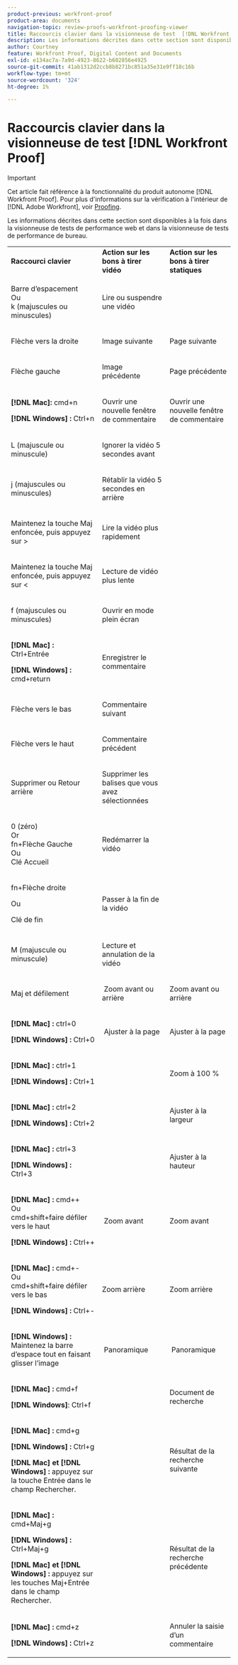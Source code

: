 ```yaml
---
product-previous: workfront-proof
product-area: documents
navigation-topic: review-proofs-workfront-proofing-viewer
title: Raccourcis clavier dans la visionneuse de test  [!DNL Workfront Proof]
description: Les informations décrites dans cette section sont disponibles à la fois dans la visionneuse de tests de performance web et dans la visionneuse de tests de performance de bureau.
author: Courtney
feature: Workfront Proof, Digital Content and Documents
exl-id: e134ac7a-7a9d-4923-8622-b602856e4925
source-git-commit: 41ab1312d2ccb8b8271bc851a35e31e9ff18c16b
workflow-type: tm+mt
source-wordcount: '324'
ht-degree: 1%

---
```


# Raccourcis clavier dans la visionneuse de test [!DNL Workfront Proof]

>[!IMPORTANT]
>
>Cet article fait référence à la fonctionnalité du produit autonome [!DNL Workfront Proof]. Pour plus d&#39;informations sur la vérification à l&#39;intérieur de [!DNL Adobe Workfront], voir [Proofing](../../../review-and-approve-work/proofing/proofing.md).

Les informations décrites dans cette section sont disponibles à la fois dans la visionneuse de tests de performance web et dans la visionneuse de tests de performance de bureau.

<table style="table-layout:auto"> 
 <col> 
 <col> 
 <col> 
 <tbody> 
  <tr> 
   <td><strong>Raccourci clavier</strong> </td> 
   <td><strong>Action sur les bons à tirer vidéo</strong> </td> 
   <td><strong>Action sur les bons à tirer statiques</strong> </td> 
  </tr> 
  <tr> 
   <td> <p>Barre d’espacement<br>Ou<br>k (majuscules ou minuscules)</p> </td> 
   <td> <p>Lire ou suspendre une vidéo</p> </td> 
   <td> <p> </p> </td> 
  </tr> 
  <tr> 
   <td> <p>Flèche vers la droite</p> </td> 
   <td> <p>Image suivante</p> </td> 
   <td> <p>Page suivante</p> </td> 
  </tr> 
  <tr> 
   <td> <p>Flèche gauche</p> </td> 
   <td> <p>Image précédente</p> </td> 
   <td> <p>Page précédente</p> </td> 
  </tr> 
  <tr> 
   <td> <p><strong>[!DNL Mac]:</strong> cmd+n</p> <p><strong>[!DNL Windows] :</strong> Ctrl+n</p> </td> 
   <td> <p>Ouvrir une nouvelle fenêtre de commentaire</p> </td> 
   <td> <p>Ouvrir une nouvelle fenêtre de commentaire</p> </td> 
  </tr> 
  <tr> 
   <td> <p>L (majuscule ou minuscule)</p> </td> 
   <td> <p>Ignorer la vidéo 5 secondes avant</p> </td> 
   <td> <p> </p> </td> 
  </tr> 
  <tr> 
   <td> <p>j (majuscules ou minuscules)</p> </td> 
   <td> <p>Rétablir la vidéo 5 secondes en arrière</p> </td> 
   <td> <p> </p> </td> 
  </tr> 
  <tr> 
   <td> <p>Maintenez la touche Maj enfoncée, puis appuyez sur &gt;</p> </td> 
   <td> <p>Lire la vidéo plus rapidement</p> </td> 
   <td> <p> </p> </td> 
  </tr> 
  <tr> 
   <td> <p>Maintenez la touche Maj enfoncée, puis appuyez sur &lt;</p> </td> 
   <td> <p>Lecture de vidéo plus lente</p> </td> 
   <td> <p> </p> </td> 
  </tr> 
  <tr> 
   <td> <p>f (majuscules ou minuscules)</p> </td> 
   <td> <p>Ouvrir en mode plein écran</p> </td> 
   <td> <p> </p> </td> 
  </tr> 
  <tr> 
   <td> <p><strong>[!DNL Mac] :</strong> Ctrl+Entrée </p> <p><strong>[!DNL Windows] :</strong> cmd+return</p> </td> 
   <td> <p>Enregistrer le commentaire</p> </td> 
   <td> <p> </p> </td> 
  </tr> 
  <tr> 
   <td> <p>Flèche vers le bas</p> </td> 
   <td> <p>Commentaire suivant</p> </td> 
   <td> <p> </p> </td> 
  </tr> 
  <tr> 
   <td> <p>Flèche vers le haut</p> </td> 
   <td> <p>Commentaire précédent</p> </td> 
   <td> <p> </p> </td> 
  </tr> 
  <tr> 
   <td> <p>Supprimer ou Retour arrière</p> </td> 
   <td> <p>Supprimer les balises que vous avez sélectionnées</p> </td> 
   <td> <p> </p> </td> 
  </tr> 
  <tr> 
   <td> <p>0 (zéro)<br>Or<br> fn+Flèche Gauche<br> Ou<br> Clé Accueil</p> </td> 
   <td> <p>Redémarrer la vidéo</p> </td> 
   <td> <p> </p> </td> 
  </tr> 
  <tr> 
   <td> <p>fn+Flèche droite</p> <p>Ou</p> <p>Clé de fin</p> </td> 
   <td> <p>Passer à la fin de la vidéo</p> </td> 
   <td> <p> </p> </td> 
  </tr> 
  <tr> 
   <td> <p>M (majuscule ou minuscule)</p> </td> 
   <td> <p>Lecture et annulation de la vidéo</p> </td> 
   <td> <p> </p> </td> 
  </tr> 
  <tr> 
   <td> <p>Maj et défilement</p> </td> 
   <td> <p> Zoom avant ou arrière</p> </td> 
   <td> <p>Zoom avant ou arrière</p> </td> 
  </tr> 
  <tr> 
   <td> <p><strong>[!DNL Mac] :</strong> ctrl+0</p> <p><strong>[!DNL Windows] :</strong> Ctrl+0</p> </td> 
   <td> <p> Ajuster à la page</p> </td> 
   <td> <p>Ajuster à la page</p> </td> 
  </tr> 
  <tr> 
   <td> <p><strong>[!DNL Mac] :</strong> ctrl+1</p> <p><strong>[!DNL Windows] :</strong> Ctrl+1</p> </td> 
   <td> <p> </p> </td> 
   <td> <p>Zoom à 100 % </p> </td> 
  </tr> 
  <tr> 
   <td> <p><strong>[!DNL Mac] :</strong> ctrl+2</p> <p><strong>[!DNL Windows] :</strong> Ctrl+2</p> </td> 
   <td> <p> </p> </td> 
   <td> <p>Ajuster à la largeur </p> </td> 
  </tr> 
  <tr> 
   <td> <p><strong>[!DNL Mac] :</strong> ctrl+3</p> <p><strong>[!DNL Windows] :</strong> Ctrl+3 </p> </td> 
   <td> <p> </p> </td> 
   <td> <p>Ajuster à la hauteur </p> </td> 
  </tr> 
  <tr> 
   <td> <p><strong>[!DNL Mac] :</strong> cmd++ <br>Ou <br>cmd+shift+faire défiler vers le haut</p> <p><strong>[!DNL Windows] :</strong> Ctrl++</p> </td> 
   <td> <p> Zoom avant</p> </td> 
   <td> <p>Zoom avant </p> </td> 
  </tr> 
  <tr> 
   <td> <p><strong>[!DNL Mac] :</strong> cmd+- <br>Ou <br>cmd+shift+faire défiler vers le bas</p> <p><strong>[!DNL Windows] :</strong> Ctrl+-</p> </td> 
   <td> <p>Zoom arrière </p> </td> 
   <td> <p>Zoom arrière</p> </td> 
  </tr> 
  <tr> 
   <td> <p><strong>[!DNL Windows] : </strong> Maintenez la barre d’espace tout en faisant glisser l’image</p> </td> 
   <td> <p> Panoramique</p> </td> 
   <td> <p> Panoramique</p> </td> 
  </tr> 
  <tr> 
   <td> <p><strong>[!DNL Mac] :</strong> cmd+f</p> <p><strong>[!DNL Windows]</strong>: Ctrl+f</p> </td> 
   <td> <p> </p> </td> 
   <td> <p>Document de recherche</p> </td> 
  </tr> 
  <tr> 
   <td> <p><strong>[!DNL Mac] :</strong> cmd+g</p> <p><strong>[!DNL Windows] :</strong> Ctrl+g</p> <p><strong>[!DNL Mac] et [!DNL Windows] : </strong> appuyez sur la touche Entrée dans le champ Rechercher.</p> </td> 
   <td> <p> </p> </td> 
   <td> <p>Résultat de la recherche suivante</p> </td> 
  </tr> 
  <tr> 
   <td> <p><strong>[!DNL Mac] :</strong> cmd+Maj+g</p> <p><strong>[!DNL Windows] :</strong> Ctrl+Maj+g</p> <p><strong>[!DNL Mac] et [!DNL Windows] : </strong> appuyez sur les touches Maj+Entrée dans le champ Rechercher.</p> </td> 
   <td> <p> </p> </td> 
   <td> <p>Résultat de la recherche précédente</p> </td> 
  </tr> 
  <tr> 
   <td> <p><strong>[!DNL Mac] :</strong> cmd+z</p> <p><strong>[!DNL Windows] :</strong> Ctrl+z</p> </td> 
   <td> <p> </p> </td> 
   <td> <p>Annuler la saisie d’un commentaire</p> </td> 
  </tr> 
 </tbody> 
</table>
